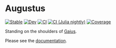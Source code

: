 # Augustus

[![Stable](https://img.shields.io/badge/docs-stable-blue.svg)](https://JuliaLinearAlgebra.github.io/Augustus.jl/stable)
[![Dev](https://img.shields.io/badge/docs-dev-blue.svg)](https://JuliaLinearAlgebra.github.io/Augustus.jl/dev)
[![CI](https://github.com/JuliaLinearAlgebra/Augustus.jl/workflows/CI/badge.svg)](https://github.com/JuliaLinearAlgebra/Augustus.jl/actions?query=workflow%3ACI)
[![CI (Julia nightly)](https://github.com/JuliaLinearAlgebra/Augustus.jl/workflows/CI%20(Julia%20nightly)/badge.svg)](https://github.com/JuliaLinearAlgebra/Augustus.jl/actions?query=workflow%3A%22CI+%28Julia+nightly%29%22)
[![Coverage](https://codecov.io/gh/JuliaLinearAlgebra/Augustus.jl/branch/master/graph/badge.svg)](https://codecov.io/gh/JuliaLinearAlgebra/Augustus.jl)

Standing on the shoulders of [Gaius](https://github.com/MasonProtter/Gaius.jl).

Please see the [documentation](https://JuliaLinearAlgebra.github.io/Augustus.jl/stable).
